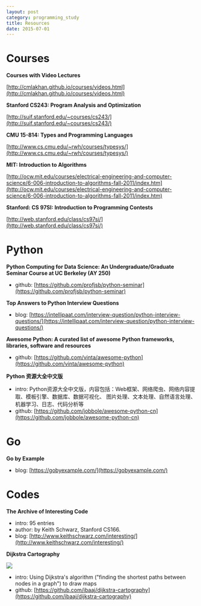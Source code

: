 ```yaml
---
layout: post
category: programming_study
title: Resources
date: 2015-07-01
---
```


# Courses

**Courses with Video Lectures**

[http://cmlakhan.github.io/courses/videos.html](http://cmlakhan.github.io/courses/videos.html)

**Stanford CS243: Program Analysis and Optimization**

[http://suif.stanford.edu/~courses/cs243/](http://suif.stanford.edu/~courses/cs243/)

**CMU 15-814: Types and Programming Languages**

[http://www.cs.cmu.edu/~rwh/courses/typesys/](http://www.cs.cmu.edu/~rwh/courses/typesys/)

**MIT: Introduction to Algorithms**

[http://ocw.mit.edu/courses/electrical-engineering-and-computer-science/6-006-introduction-to-algorithms-fall-2011/index.htm](http://ocw.mit.edu/courses/electrical-engineering-and-computer-science/6-006-introduction-to-algorithms-fall-2011/index.htm)

**Stanford: CS 97SI: Introduction to Programming Contests**

[http://web.stanford.edu/class/cs97si/](http://web.stanford.edu/class/cs97si/)

# Python

**Python Computing for Data Science: An Undergraduate/Graduate Seminar Course at UC Berkeley (AY 250)**

- github: [https://github.com/profjsb/python-seminar](https://github.com/profjsb/python-seminar)

**Top Answers to Python Interview Questions**

- blog: [https://intellipaat.com/interview-question/python-interview-questions/](https://intellipaat.com/interview-question/python-interview-questions/)

**Awesome Python: A curated list of awesome Python frameworks, libraries, software and resources**

- github: [https://github.com/vinta/awesome-python](https://github.com/vinta/awesome-python)

**Python 资源大全中文版**

- intro: Python资源大全中文版，内容包括：Web框架、网络爬虫、网络内容提取、模板引擎、数据库、数据可视化、
图片处理、文本处理、自然语言处理、机器学习、日志、代码分析等
- github: [https://github.com/jobbole/awesome-python-cn](https://github.com/jobbole/awesome-python-cn)

# Go

**Go by Example**

 - blog: [https://gobyexample.com/](https://gobyexample.com/)

# Codes

**The Archive of Interesting Code**

- intro: 95 entries
- author: by Keith Schwarz, Stanford CS166.
- blog: [http://www.keithschwarz.com/interesting/](http://www.keithschwarz.com/interesting/)

**Dijkstra Cartography**

![](https://github.com/ibaaj/dijkstra-cartography/blob/master/results/SD/paris.png)

- intro: Using Dijkstra's algorithm ("finding the shortest paths between nodes in a graph") to draw maps
- github: [https://github.com/ibaaj/dijkstra-cartography](https://github.com/ibaaj/dijkstra-cartography)